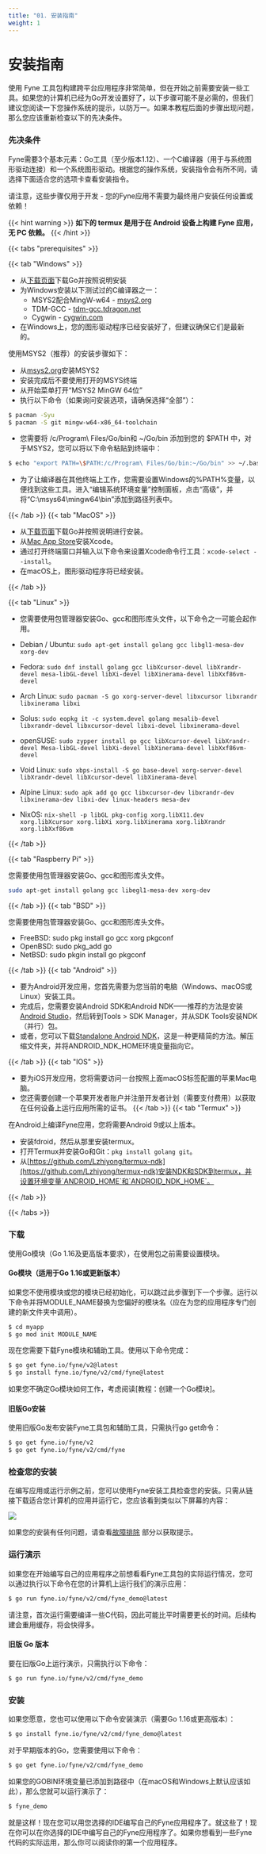 ```yaml
---
title: "01. 安装指南"
weight: 1
---
```


# 安装指南

使用 Fyne 工具包构建跨平台应用程序非常简单，但在开始之前需要安装一些工具。如果您的计算机已经为Go开发设置好了，以下步骤可能不是必需的，但我们建议您阅读一下您操作系统的提示，以防万一。如果本教程后面的步骤出现问题，那么您应该重新检查以下的先决条件。

### 先决条件

Fyne需要3个基本元素：Go工具（至少版本1.12）、一个C编译器（用于与系统图形驱动连接）和一个系统图形驱动。根据您的操作系统，安装指令会有所不同，请选择下面适合您的选项卡查看安装指令。

请注意，这些步骤仅用于开发 - 您的Fyne应用不需要为最终用户安装任何设置或依赖！

{{< hint warning >}} **如下的 termux 是用于在 Android 设备上构建 Fyne 应用，无 PC 依赖。** {{< /hint >}} 

{{< tabs "prerequisites" >}}

{{< tab "Windows" >}} 

- 从[下载页面](https://golang.org/dl/)下载Go并按照说明安装
- 为Windows安装以下测试过的C编译器之一：
  - MSYS2配合MingW-w64 - [msys2.org](https://www.msys2.org/)
  - TDM-GCC - [tdm-gcc.tdragon.net](https://jmeubank.github.io/tdm-gcc/download/)
  - Cygwin - [cygwin.com](https://www.cygwin.com/)
- 在Windows上，您的图形驱动程序已经安装好了，但建议确保它们是最新的。

使用MSYS2（推荐）的安装步骤如下：

- 从[msys2.org](https://www.msys2.org/)安装MSYS2
- 安装完成后不要使用打开的MSYS终端
- 从开始菜单打开“MSYS2 MinGW 64位”
- 执行以下命令（如果询问安装选项，请确保选择“全部”）：

```bash
$ pacman -Syu
$ pacman -S git mingw-w64-x86_64-toolchain
```

- 您需要将 /c/Program\ Files/Go/bin和 ~/Go/bin 添加到您的 $PATH 中，对于MSYS2，您可以将以下命令粘贴到终端中：
```bash
$ echo "export PATH=\$PATH:/c/Program\ Files/Go/bin:~/Go/bin" >> ~/.bashrc
```

- 为了让编译器在其他终端上工作，您需要设置Windows的%PATH%变量，以便找到这些工具。进入“编辑系统环境变量”控制面板，点击“高级”，并将“C:\msys64\mingw64\bin”添加到路径列表中。

{{< /tab >}}
{{< tab "MacOS" >}} 

- 从[下载页面](https://golang.org/dl/)下载Go并按照说明进行安装。
- 从[Mac App Store](https://apps.apple.com/us/app/xcode/id497799835?mt=12)安装Xcode。
- 通过打开终端窗口并输入以下命令来设置Xcode命令行工具：`xcode-select --install`。
- 在macOS上，图形驱动程序将已经安装。

{{< /tab >}}

{{< tab "Linux" >}}  

- 您需要使用包管理器安装Go、gcc和图形库头文件，以下命令之一可能会起作用。
- Debian / Ubuntu: `sudo apt-get install golang gcc libgl1-mesa-dev xorg-dev`
- Fedora: `sudo dnf install golang gcc libXcursor-devel libXrandr-devel mesa-libGL-devel libXi-devel libXinerama-devel libXxf86vm-devel`
- Arch Linux: `sudo pacman -S go xorg-server-devel libxcursor libxrandr libxinerama libxi`
- Solus: `sudo eopkg it -c system.devel golang mesalib-devel libxrandr-devel libxcursor-devel libxi-devel libxinerama-devel`
- openSUSE: `sudo zypper install go gcc libXcursor-devel libXrandr-devel Mesa-libGL-devel libXi-devel libXinerama-devel libXxf86vm-devel`
- Void Linux: `sudo xbps-install -S go base-devel xorg-server-devel libXrandr-devel libXcursor-devel libXinerama-devel`

- Alpine Linux: `sudo apk add go gcc libxcursor-dev libxrandr-dev libxinerama-dev libxi-dev linux-headers mesa-dev`
- NixOS: `nix-shell -p libGL pkg-config xorg.libX11.dev xorg.libXcursor xorg.libXi xorg.libXinerama xorg.libXrandr xorg.libXxf86vm`

{{< /tab >}}

{{< tab "Raspberry Pi" >}} 

您需要使用包管理器安装Go、gcc和图形库头文件。

```bash
sudo apt-get install golang gcc libegl1-mesa-dev xorg-dev
```

{{< /tab >}}
{{< tab "BSD" >}} 

您需要使用包管理器安装Go、gcc和图形库头文件。

- FreeBSD: sudo pkg install go gcc xorg pkgconf
- OpenBSD: sudo pkg_add go
- NetBSD: sudo pkgin install go pkgconf

{{< /tab >}}
{{< tab "Android" >}} 

- 要为Android开发应用，您首先需要为您当前的电脑（Windows、macOS或Linux）安装工具。
- 完成后，您需要安装Android SDK和Android NDK——推荐的方法是安装[Android Studio](https://developer.android.com/studio/index.html)，然后转到Tools > SDK Manager，并从SDK Tools安装NDK（并行）包。
- 或者，您可以下载[Standalone Android NDK](https://github.com/android/ndk/wiki#supported-downloads)，这是一种更精简的方法。解压缩文件夹，并将ANDROID_NDK_HOME环境变量指向它。

{{< /tab >}}
{{< tab "IOS" >}} 
- 要为iOS开发应用，您将需要访问一台按照上面macOS标签配置的苹果Mac电脑。
- 您还需要创建一个苹果开发者账户并注册开发者计划（需要支付费用）以获取在任何设备上运行应用所需的证书。
{{< /tab >}}
{{< tab "Termux" >}} 

在Android上编译Fyne应用，您将需要Android 9或以上版本。

- 安装fdroid，然后从那里安装termux。
- 打开Termux并安装Go和Git：`pkg install golang git`。
- 从[https://github.com/Lzhiyong/termux-ndk](https://github.com/Lzhiyong/termux-ndk)安装NDK和SDK到termux，并设置环境变量`ANDROID_HOME`和`ANDROID_NDK_HOME`。

{{< /tab >}}

{{< /tabs >}}

### 下载

使用Go模块（Go 1.16及更高版本要求），在使用包之前需要设置模块。

#### Go模块（适用于Go 1.16或更新版本）

如果您不使用模块或您的模块已经初始化，可以跳过此步骤到下一个步骤。运行以下命令并将MODULE_NAME替换为您偏好的模块名（应在为您的应用程序专门创建的新文件夹中调用）。

```bash
$ cd myapp
$ go mod init MODULE_NAME
```

现在您需要下载Fyne模块和辅助工具。使用以下命令完成：

```bash
$ go get fyne.io/fyne/v2@latest
$ go install fyne.io/fyne/v2/cmd/fyne@latest
```

如果您不确定Go模块如何工作，考虑阅读[教程：创建一个Go模块]。

#### 旧版Go安装

使用旧版Go发布安装Fyne工具包和辅助工具，只需执行go get命令：

```bash
$ go get fyne.io/fyne/v2
$ go get fyne.io/fyne/v2/cmd/fyne
```

### 检查您的安装

在编写应用或运行示例之前，您可以使用Fyne安装工具检查您的安装。只需从链接下载适合您计算机的应用并运行它，您应该看到类似以下屏幕的内容：

![](https://cdn.jsdelivr.net/gh/poloxue/images@gofyne/started/setup.png)

如果您的安装有任何问题，请查看[故障排除](/docs/10-faq/03-troubleshoot) 部分以获取提示。

### 运行演示

如果您在开始编写自己的应用程序之前想看看Fyne工具包的实际运行情况，您可以通过执行以下命令在您的计算机上运行我们的演示应用：

```bash
$ go run fyne.io/fyne/v2/cmd/fyne_demo@latest
```

请注意，首次运行需要编译一些C代码，因此可能比平时需要更长的时间。后续构建会重用缓存，将会快得多。

#### 旧版 Go 版本

要在旧版Go上运行演示，只需执行以下命令：

```bash
$ go run fyne.io/fyne/v2/cmd/fyne_demo
```

### 安装

如果您愿意，您也可以使用以下命令安装演示（需要Go 1.16或更高版本）：

```bash
$ go install fyne.io/fyne/v2/cmd/fyne_demo@latest
```

对于早期版本的Go，您需要使用以下命令：

```bash
$ go get fyne.io/fyne/v2/cmd/fyne_demo
```

如果您的GOBIN环境变量已添加到路径中（在macOS和Windows上默认应该如此），那么您就可以运行演示了：

```bash
$ fyne_demo
```

就是这样！现在您可以用您选择的IDE编写自己的Fyne应用程序了。就这些了！现在你可以在你选择的IDE中编写自己的Fyne应用程序了。如果你想看到一些Fyne代码的实际运用，那么你可以阅读你的第一个应用程序。

